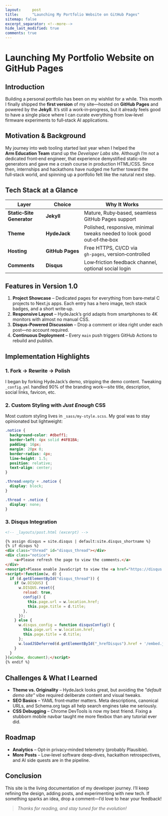 ```yaml
---
layout:     post
title:      "Launching My Portfolio Website on GitHub Pages"
sitemap: false
excerpt_separator: <!--more-->
hide_last_modified: true
comments: true
---
```


# Launching My Portfolio Website on GitHub Pages

## Introduction

Building a personal portfolio has been on my wishlist for a while. This month I finally shipped the **first version** of my site—hosted on **GitHub Pages** and powered by the **Jekyll**. It’s still a work‑in‑progress, but it already feels good to have a single place where I can curate everything from low‑level firmware experiments to full‑stack AI applications.

<!--more-->

## Motivation & Background

My journey into web tooling started last year when I helped the **Arm Education Team** stand up the *Developer Labs* site. Although I’m not a dedicated front‑end engineer, that experience demystified static‑site generators and gave me a crash course in production HTML/CSS. Since then, internships and hackathons have nudged me further toward the full‑stack world, and spinning up a portfolio felt like the natural next step.

## Tech Stack at a Glance

| Layer                     | Choice           | Why It Works                                                            |
| ------------------------- | ---------------- | ----------------------------------------------------------------------- |
| **Static‑Site Generator** | **Jekyll**       | Mature, Ruby‑based, seamless GitHub Pages support                       |
| **Theme**                 | **HydeJack**     | Polished, responsive, minimal tweaks needed to look good out‑of‑the‑box |
| **Hosting**               | **GitHub Pages** | Free HTTPS, CI/CD via `gh‑pages`, version‑controlled                    |
| **Comments**              | **Disqus**       | Low‑friction feedback channel, optional social login                    |

## Features in Version 1.0

1. **Project Showcase** – Dedicated pages for everything from bare‑metal C projects to Next.js apps. Each entry has a hero image, tech stack badges, and a short write‑up.
2. **Responsive Layout** – HydeJack’s grid adapts from smartphones to 4K monitors with almost no manual CSS.
3. **Disqus‑Powered Discussion** – Drop a comment or idea right under each post—no account required.
4. **Continuous Deployment** – Every `main` push triggers GitHub Actions to rebuild and publish.

## Implementation Highlights

### 1. Fork → Rewrite → Polish

I began by forking HydeJack’s demo, stripping the demo content. Tweaking `_config.yml` handled 90% of the branding work—site title, description, social links, favicon, etc.

### 2. Custom Styling with *Just Enough* CSS

Most custom styling lives in `_sass/my-style.scss`. My goal was to stay opinionated but lightweight:

```scss
.notice {
  background-color: #dbeff1;        
  border-left: 4px solid #4FB1BA;   
  padding: 16px;                    
  margin: 20px 0;                  
  border-radius: 4px;             
  line-height: 1.5;              
  position: relative;           
  text-align: center;
}

.thread:empty + .notice {
  display: block;
}

.thread + .notice {
  display: none;
}
```

### 3. Disqus Integration

```html
<!-- _layouts/post.html (excerpt) -->

{% assign disqus = site.disqus | default:site.disqus_shortname %}
{% if disqus %}
<div class="thread" id="disqus_thread"></div>
<div class="notice">
    <a>Please refresh the page to view the comments.</a>
</div>
<noscript>Please enable JavaScript to view the <a href="https://disqus.com/?ref_noscript" rel="nofollow">comments powered by Disqus.</a></noscript>
<script>!function(w, d) {
  if (d.getElementById("disqus_thread")) {
    if (w.DISQUS) {
      w.DISQUS.reset({
        reload: true,
        config() {
          this.page.url = w.location.href;
          this.page.title = d.title;
        },
      });
    } else {
      w.disqus_config = function disqusConfig() {
        this.page.url = w.location.href;
        this.page.title = d.title;
      };
      w.loadJSDeferred(d.getElementById("_hrefDisqus").href + '/embed.js');
    }
  }
}(window, document);</script>
{% endif %}
```

## Challenges & What I Learned

* **Theme vs. Originality** – HydeJack looks great, but avoiding the *"default demo site"* vibe required deliberate content and visual tweaks.
* **SEO Basics** – YAML front‑matter matters. Meta descriptions, canonical URLs, and Schema.org tags all help search engines take me seriously.
* **CSS Debugging** – Chrome DevTools is now my best friend. Fixing a stubborn mobile navbar taught me more flexbox than any tutorial ever did.

## Roadmap

* **Analytics** – Opt‑in privacy‑minded telemetry (probably Plausible).
* **More Posts** – Low‑level software deep‑dives, hackathon retrospectives, and AI side quests are in the pipeline.

## Conclusion

This site is the living documentation of my developer journey. I’ll keep refining the design, adding posts, and experimenting with new tech. If something sparks an idea, drop a comment—I’d love to hear your feedback!

> *Thanks for reading, and stay tuned for the evolution!*
